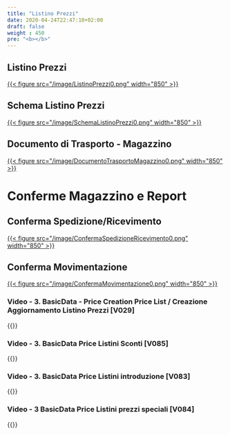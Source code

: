 ```yaml
---
title: "Listino Prezzi"
date: 2020-04-24T22:47:10+02:00
draft: false
weight : 450
pre: "<b></b>"
---
```


## Listino Prezzi
[{{< figure src="/image/ListinoPrezzi0.png"  width="850"  >}}](/image/ListinoPrezzi0.png)

## Schema Listino Prezzi
[{{< figure src="/image/SchemaListinoPrezzi0.png"  width="850"  >}}](/image/SchemaListinoPrezzi0.png)

## Documento di Trasporto - Magazzino
[{{< figure src="/image/DocumentoTrasportoMagazzino0.png"  width="850"  >}}](/image/DocumentoTrasportoMagazzino0.png)

# Conferme Magazzino e Report

## Conferma Spedizione/Ricevimento
[{{< figure src="/image/ConfermaSpedizioneRicevimento0.png"  width="850"  >}}](/image/ConfermaSpedizioneRicevimento0.png)

## Conferma Movimentazione
[{{< figure src="/image/ConfermaMovimentazione0.png"  width="850"  >}}](/image/ConfermaMovimentazione0.png)

### Video - 3. BasicData - Price  Creation Price List / Creazione Aggiornamento Listino Prezzi [V029]
{{<youtube CgRmcrkKOwQ>}}

### Video - 3. BasicData Price Listini Sconti [V085]
{{<youtube AKFIysBvN5k>}}

### Video - 3. BasicData Price Listini introduzione [V083]
{{<youtube ayeX0hTN3H8>}}

### Video - 3 BasicData Price Listini prezzi speciali [V084]
{{<youtube RoE5pO3bIiI>}}
